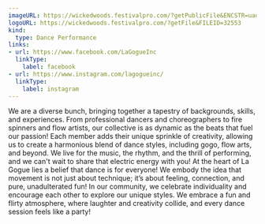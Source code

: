 ```yaml
---
imageURL: https://wickedwoods.festivalpro.com/?getPublicFile&ENCSTR=uadXPweatRwDdxfkVmGu
logoURL: https://wickedwoods.festivalpro.com/?getFile&FILEID=32553
kind:
  type: Dance Performance
links:
- url: https://www.facebook.com/LaGogueInc
  linkType:
    label: facebook
- url: https://www.instagram.com/lagogueinc/
  linkType:
    label: instagram
---
```

We are a diverse bunch, bringing together a tapestry of backgrounds, skills, and experiences. From professional dancers and choreographers to fire spinners and flow artists, our collective is as dynamic as the beats that fuel our passion! Each member adds their unique sprinkle of creativity, allowing us to create a harmonious blend of dance styles, including gogo, flow arts, and beyond. We live for the music, the rhythm, and the thrill of performing, and we can't wait to share that electric energy with you! At the heart of La Gogue lies a belief that dance is for everyone! We embody the idea that movement is not just about technique; it’s about feeling, connection, and pure, unadulterated fun! In our community, we celebrate individuality and encourage each other to explore our unique styles. We embrace a fun and flirty atmosphere, where laughter and creativity collide, and every dance session feels like a party! 